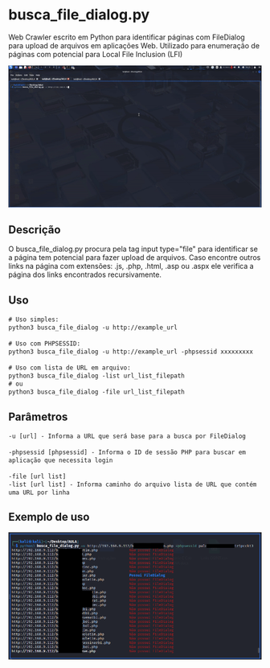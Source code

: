 # busca_file_dialog.py
Web Crawler escrito em Python para identificar páginas com FileDialog para upload de arquivos em aplicações Web.
Utilizado para enumeração de páginas com potencial para Local File Inclusion (LFI)

![](img/busca_file_dialog_video.gif)

## Descrição
O busca_file_dialog.py procura pela tag input type="file" para identificar se a página tem potencial para fazer upload de arquivos. Caso encontre outros links na página com extensões: .js, .php, .html, .asp  ou .aspx ele verifica a página dos links encontrados recursivamente.

## Uso
```
# Uso simples:
python3 busca_file_dialog -u http://example_url

# Uso com PHPSESSID:
python3 busca_file_dialog -u http://example_url -phpsessid xxxxxxxxx

# Uso com lista de URL em arquivo:
python3 busca_file_dialog -list url_list_filepath
# ou
python3 busca_file_dialog -file url_list_filepath
```

## Parâmetros
```
-u [url] - Informa a URL que será base para a busca por FileDialog

-phpsessid [phpsessid] - Informa o ID de sessão PHP para buscar em aplicação que necessita login

-file [url list]
-list [url list] - Informa caminho do arquivo lista de URL que contém uma URL por linha
```

## Exemplo de uso
![](img/busca_file_dialog_mini.png)
